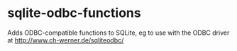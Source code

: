 sqlite-odbc-functions
=====================

Adds ODBC-compatible functions to SQLite, eg to use with the ODBC driver at http://www.ch-werner.de/sqliteodbc/
